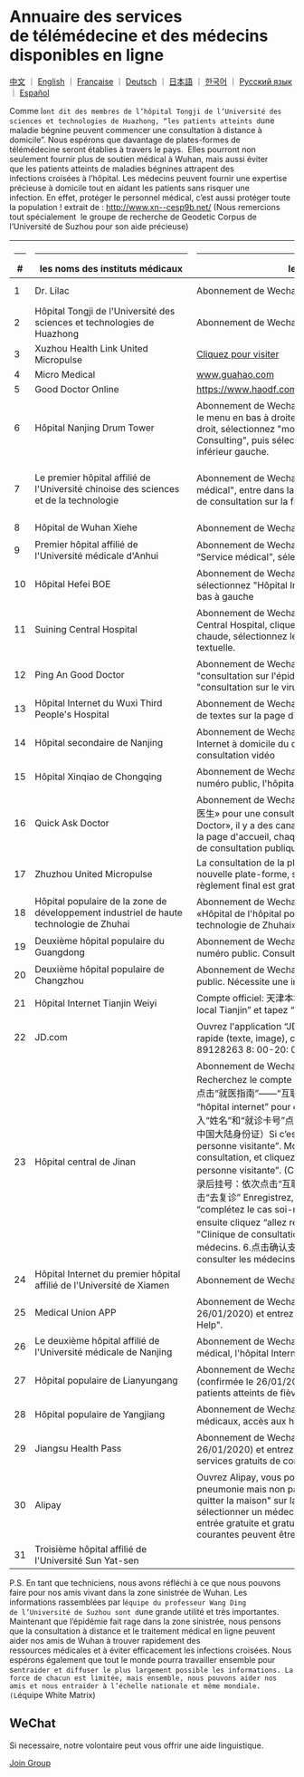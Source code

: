 # Annuaire des services de télémédecine et des médecins disponibles en ligne

[中文](./README.md) ｜ [English](./README-en.md) ｜ [Française](./README-fr.md) ｜ [Deutsch](./README-de.md) ｜ [日本語](./README-jp.md) ｜ [한국어](./README-kr.md)  ｜ [Русский язык](./README-ru.md)  ｜ [Español](./README-es.md)  

Comme l`ont dit des membres de l’hôpital Tongji de l’Université des sciences et technologies de Huazhong, “les patients atteints d`une maladie bégnine peuvent commencer une consultation à distance à domicile”. Nous espérons que davantage de plates-formes de télémédecine seront établies à travers le pays.  Elles pourront non seulement fournir plus de soutien médical à Wuhan, mais aussi éviter que les patients atteints de maladies bégnines attrapent des infections croisées à l’hôpital. Les médecins peuvent fournir une expertise précieuse à domicile tout en aidant les patients sans risquer une infection. En effet, protéger le personnel médical, c’est aussi protéger toute la population ! extrait de : http://www.xn--cesp9b.net/ (Nous remercions tout spécialement  le groupe de recherche de Geodetic Corpus de l’Université de Suzhou pour son aide précieuse)

| <hr size=1 ALIGN=CENTER> # | <hr width = 270 size=1 ALIGN=CENTER> les noms des instituts médicaux </hr> | <hr width = 620 size=1 ALIGN=CENTER> les sites, les abonnements de Wechat </hr> | <hr width = "500" size=1 ALIGN=CENTER> les services（les tarifs）</hr> | <hr width = 100 size=1 ALIGN=CENTER> la date </hr>  |
|---|--------------|---------------------------|-------------------------------|-----------|
1 | Dr. Lilac | Abonnement de Wechat: DingXiangYiSheng | Empêcher une nouvelle pneumonie · Consultation gratuite et gratuite dans le Hubei | 2020/1/24 | 
2 | Hôpital Tongji de l'Université des sciences et technologies de Huazhong |Abonnement de Wechat: whtongji1900 | Fonction de consultation en ligne de la "Clinique de la fièvre". Consultation instantanée à domicile pour les patients mineurs (nombre illimité) | 2020/1/24 |
 3 | Xuzhou Health Link United Micropulse | [Cliquez pour visiter](https://m.myweimai.com/hd/publish/index.f94879867f3ec5e6014bed4efec5328d.html?from=singlemessage&isappinstalled=0) | Consultation gratuite en ligne gratuite 26 | 
 4 | Micro Medical | www.guahao.com | Consultation gratuite gratuite | 24/01/2020 |
 5 | Good Doctor Online | https://www.haodf.com/jibing/feiyan.htm | Charges inconnues | 24/01/2020 |
6 | Hôpital Nanjing Drum Tower | Abonnement de Wechat:南京鼓楼医院, sélectionnez "Services aux patients" dans le menu en bas à droite et sélectionnez "Hôpital Internet". Dans le coin inférieur droit, sélectionnez "moi" après l'enregistrement et sélectionnez "Graphic / Video Consulting", puis sélectionnez "Clinique de consultation sur la fièvre" dans le coin inférieur gauche. | Clinique de dépistage de la fièvre en ligne | 25/01/2020 
7 | Le premier hôpital affilié de l'Université chinoise des sciences et de la technologie | Abonnement de Wechat:中科大一附院 (hôpital provincial d'Anhui), "Service médical", entre dans la colonne d'inscription en ligne "Hôpital Internet", "Clinique de consultation sur la fièvre". | Dans le coin inférieur gauche du menu, "Medical Service" entre dans la colonne d'inscription en ligne "Internet Hospital" "Fever Consultation Clinic". Clinique de consultation gratuite pour la fièvre. Vidéo ou demandes de renseignements. Consultez le rapport d'inspection en ligne. | 2020/1/25 |
8 | Hôpital de Wuhan Xiehe | Abonnement de Wechat: 武汉协和医院 | Clinique de consultation gratuite contre la fièvre | 2020/1/25 | 
9 | Premier hôpital affilié de l'Université médicale d'Anhui | Abonnement de Wechat: 安徽医科大学第一附属医院Dans le menu à gauche “Service médical”, sélectionnez “hôpital Internet” consultation gratuite 
10 | Hôpital Hefei BOE |Abonnement de Wechat: 合肥京东方医院 Recherchez dans le compte public, sélectionnez "Hôpital Internet" dans les "Services médicaux" dans le menu en bas à gauche | Clinique de consultation gratuite | 25/01/2020 | 
11 | Suining Central Hospital |Abonnement de Wechat: 遂宁市中心医院 Entrez dans l'hôpital Internet de Suining Central Hospital, cliquez sur la consultation en ligne, cliquez sur la clinique chaude, sélectionnez le médecin et sélectionnez la consultation graphique et textuelle. | Clinique de la fièvre de l'hôpital Internet | 25/01/2020 |
12 | Ping An Good Doctor | Abonnement de Wechat: 平安好医生 Recherchez dans le numéro public, la "consultation sur l'épidémie" au milieu de la page d'accueil entre dans la "consultation sur le virus coronarien". | Consultation sur les coronavirus | 25/01/2020 |
13 | Hôpital Internet du Wuxi Third People's Hospital | Abonnement de Wechat: 无锡市第三人民医院互联网医院, consultation d'images et de textes sur la page d'accueil, consultation vidéo | Consultation de texte, consultation vidéo | 2020/1/25 |
14 | Hôpital secondaire de Nanjing | Abonnement de Wechat: 南京市第二医院服务号Numéro de service de l'hôpital Internet à domicile du deuxième hôpital de Nanjing, consultation graphique, consultation vidéo | Consultation de la fièvre, consultation graphique, consultation vidéo | 25/01/2020 |
 15 | Hôpital Xinqiao de Chongqing | Abonnement de Wechat:新桥医院 Recherchez le numéro public, suivez, entrez le numéro public, l'hôpital de palme et la consultation en ligne. | Demande en ligne | 25/01/2020 |
16 | Quick Ask Doctor | Abonnement de Wechat: 快速问医生 Programme WeChat Mini Recherchez «快速问医生» pour une consultation gratuite, ou téléchargez l'application «Quick Ask Doctor», il y a des canaux de consultation gratuite et de consultation publique sur la page d'accueil, chaque plate-forme Les médecins disposent de cinq créneaux de consultation publique par jour. Consultation gratuite disponible | Gratuit et payant | 25/01/2020 | 
17 | Zhuzhou United Micropulse | La consultation de la plateforme est gratuite, car il est trop tard pour créer une nouvelle plate-forme, seule la plateforme payante d'origine peut être utilisée et le règlement final est gratuit. | Consultation gratuite en ligne | 25/01/2020 | 
18 | Hôpital populaire de la zone de développement industriel de haute technologie de Zhuhai | Abonnement de Wechat: 珠海高新技术产业开发区人民医院医院  Recherchez «Hôpital de l'hôpital populaire de la zone de développement industriel de haute technologie de Zhuhai» et demandez un diagnostic à droite. | Consultation en ligne | 25/01/2020 |
 19 | Deuxième hôpital populaire du Guangdong | Abonnement de Wechat: 广东省第二人民医院健康管理平台Recherchez et suivez le numéro public. Consultation après connexion. | Consultation en ligne | 25/01/2020 |
 20 | Deuxième hôpital populaire de Changzhou | Abonnement de Wechat: 常州市第二人民医院 Recherchez et suivez le numéro public. Nécessite une inscription. |la clinique de la fièvre en ligne | 25/01/2020 |
21 | Hôpital Internet Tianjin Weiyi |Compte officiel: 天津本地宝: Entrez la page d'accueil du compte officiel  “Trésor local Tianjin” et tapez “consultation”.| Clinique éloignée | 1/26/2020 | 
22 | JD.com | Ouvrez l'application “JD.com” et recherchez directement «京东义诊». Consultation rapide (texte, image), consultation téléphonique (010-89128261; 010-89128263 8: 00-20: 00 tous les jours) | Consultation rapide et consultation téléphonique | 2020/1/26 |
 23 | Hôpital central de Jinan | Abonnement de Wechat: 济南市中心医院  1.搜索并关注公众号“济南市中心医院” Recherchez le compte officiel "Hôpital central de Jinan" et suivez-le. 2.关注后依次点击“就医指南”——“互联网医院”进入小程序 Cliquez “guide de consultation” —— “hôpital internet” pour entrer le mini-programme. 3.首次使用点击添加就诊人，输入“姓名”和“就诊卡号”点击绑卡 或者 直接点击“直接添加就诊人”（但此方式目前只支持中国大陆身份证）Si c’est la première fois de l’utiliser, il faut cliquer “ajoute de personne visitante”. Moyen 1: Tapez votre nom, prénom et le numéro de carte de consultation, et cliquez “lier votre carte”. Moyen 2: Cliquez directement “ajoute de personne visitante”. (Ce moyen ne soutiens que la carte d’identité chinoise). 4.登录后挂号：依次点击“互联网医院问诊”——“自填病例”并填写症状描述和图片，最后点击“去复诊” Enregistrez, puis cliquez “consultation d’hôpital internet” —— “complétez le cas soi-même” et tapez les symptômes de maladies et les photos, ensuite cliquez “allez reconsulter”. 5.点击“发热咨询门诊”查询医生信息。 Cliquez "Clinique de consultation sur la fièvre" pour se renseigner sur les informations des médecins. 6.点击确认支付即可问诊 Enfin cliquez “confirmation de paiement” pour consulter les médecins.| Consultation en ligne | 2020/1/26 |
 24 | Hôpital Internet du premier hôpital affilié de l'Université de Xiamen | Abonnement de Wechat: 厦门大学附属第一医院互联网医院  Page ambulatoire. | Consultation en ligne | 1/26/2020 | 
25 | Medical Union APP |Abonnement de Wechat: 医联 App Recherchez la page d'accueil (confirmée le 26/01/2020) et entrez dans la page "Outbreak Prevention and Control, Online Help". | Consultation 7 * 24 heures | 26/01/2020 
| 26 | Le deuxième hôpital affilié de l'Université médicale de Nanjing | Abonnement de Wechat: 南京医科大学第二附属医院  Entrez dans le service médical, l'hôpital Internet. | Hôpital Internet | 26/01/2020 |
27 | Hôpital populaire de Lianyungang | Abonnement de Wechat: 连云港市第一人民医院Recherchez la page d'accueil (confirmée le 26/01/2020) va à "Fournir une consultation en ligne gratuite aux patients atteints de fièvre »| Consultation en ligne gratuite pour les patients atteints de fièvre | 26/01/2020 | 
28 | Hôpital populaire de Yangjiang | Abonnement de Wechat: 阳江市人民医院Recherchez le menu de services médicaux, accès aux hôpitaux Internet | Hôpitaux Internet | 26/01/2020 | 
29 | Jiangsu Health Pass | Abonnement de Wechat: "江苏健康通" Recherchez la page d'accueil (confirmée le 26/01/2020) et entrez "Jiangsu Health Pass - un portail unifié pour fournir des services gratuits de consultation à la fièvre " | Clinique de la fièvre gratuite | 1/26/2020 |
30 | Alipay | Ouvrez Alipay, vous pouvez voir "新型肺炎莫恐慌 足不出户免费问医生Nouvelle pneumonie mais non panique, demandez à votre médecin gratuitement sans quitter la maison" sur la barre de défilement sur la page d'accueil. Cliquez pour sélectionner un médecin pour une consultation en ligne gratuite. Alipay ouvre une entrée gratuite et gratuite à la clinique pour les citoyens de Wuhan, les maladies courantes peuvent être diagnostiquées en ligne |  | 2020/1/26 |
 31 | Troisième hôpital affilié de l'Université Sun Yat-sen | | Consultation gratuite | 

P.S. En tant que techniciens, nous avons réfléchi à ce que nous pouvons faire pour nos amis vivant dans la zone sinistrée de Wuhan. Les informations rassemblées par l`équipe du professeur Wang Ding de l’Université de Suzhou sont d`une grande utilité et très importantes. Maintenant que l’épidémie fait rage dans la zone sinistrée, nous pensons que la consultation à distance et le traitement médical en ligne peuvent aider nos amis de Wuhan à trouver rapidement des ressources médicales et à éviter efficacement les infections croisées. Nous espérons également que tout le monde pourra travailler ensemble pour s`entraider et diffuser le plus largement possible les informations. La force de chacun est limitée, mais ensemble, nous pouvons aider nos amis et nous entraider à l’échelle nationale et même mondiale. (L`équipe White Matrix)
## WeChat

Si necessaire, notre volontaire peut vous offrir une aide linguistique.

[Join Group](https://i.loli.net/2020/01/28/CNXoPKuAkghc8lB.png)
